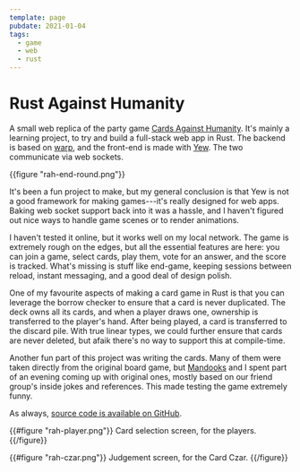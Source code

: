 ```yaml
---
template: page
pubdate: 2021-01-04
tags:
  - game
  - web
  - rust
---
```


# Rust Against Humanity

A small web replica of the party game [Cards Against Humanity](https://www.cardsagainsthumanity.com).  It's mainly a learning project, to try and build a full-stack web app in Rust.  The backend is based on [warp](https://github.com/seanmonstar/warp), and the front-end is made with [Yew](https://yew.rs).  The two communicate via web sockets.

{{figure "rah-end-round.png"}}

It's been a fun project to make, but my general conclusion is that Yew is not a good framework for making games---it's really designed for web apps.  Baking web socket support back into it was a hassle, and I haven't figured out nice ways to handle game scenes or to render animations.

I haven't tested it online, but it works well on my local network.  The game is extremely rough on the edges, but all the essential features are here: you can join a game, select cards, play them, vote for an answer, and the score is tracked.  What's missing is stuff like end-game, keeping sessions between reload, instant messaging, and a good deal of design polish.

One of my favourite aspects of making a card game in Rust is that you can leverage the borrow checker to ensure that a card is never duplicated.  The deck owns all its cards, and when a player draws one, ownership is transferred to the player's hand.  After being played, a card is transferred to the discard pile.  With true linear types, we could further ensure that cards are never deleted, but afaik there's no way to support this at compile-time.

Another fun part of this project was writing the cards.  Many of them were taken directly from the original board game, but [Mandooks](https://mandooks.com) and I spent part of an evening coming up with original ones, mostly based on our friend group's inside jokes and references.  This made testing the game extremely funny.

As always, [source code is available on GitHub](https://github.com/xlambein/rust-against-humanity).

{{#figure "rah-player.png"}}
Card selection screen, for the players.
{{/figure}}

{{#figure "rah-czar.png"}}
Judgement screen, for the Card Czar.
{{/figure}}

